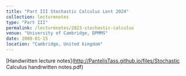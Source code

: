 ```yaml
---
title: "Part III Stochastic Calculus Lent 2024"
collection: lecturenotes
type: "Part III"
permalink: /lecturenotes/2023-stochastic-calculus
venue: "University of Cambridge, DPMMS"
date: 2080-01-15
location: "Cambridge, United kingdom"
---
```


[Handwritten lecture notes](http://PantelisTass.github.io/files/Stochastic Calculus handrwitten notes.pdf)
